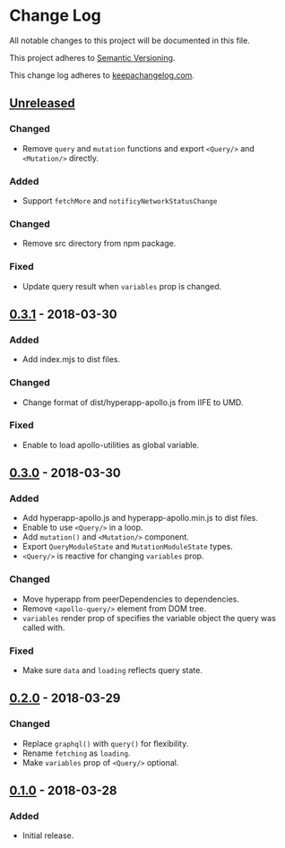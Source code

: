 # Change Log

All notable changes to this project will be documented in this file.

This project adheres to [Semantic Versioning](http://semver.org/).

This change log adheres to [keepachangelog.com](http://keepachangelog.com).

## [Unreleased]
### Changed
- Remove `query` and `mutation` functions and export `<Query/>` and `<Mutation/>` directly.

### Added
- Support `fetchMore` and `notificyNetworkStatusChange`

### Changed
- Remove src directory from npm package.

### Fixed
- Update query result when `variables` prop is changed.

## [0.3.1] - 2018-03-30
### Added
- Add index.mjs to dist files.

### Changed
- Change format of dist/hyperapp-apollo.js from IIFE to UMD.

### Fixed
- Enable to load apollo-utilities as global variable.

## [0.3.0] - 2018-03-30
### Added
- Add hyperapp-apollo.js and hyperapp-apollo.min.js to dist files.
- Enable to use `<Query/>` in a loop.
- Add `mutation()` and `<Mutation/>` component.
- Export `QueryModuleState` and `MutationModuleState` types.
- `<Query/>` is reactive for changing `variables` prop.

### Changed
- Move hyperapp from peerDependencies to dependencies.
- Remove `<apollo-query/>` element from DOM tree.
- `variables` render prop of specifies the variable object the query was called with.

### Fixed
- Make sure `data` and `loading` reflects query state.

## [0.2.0] - 2018-03-29
### Changed
- Replace `graphql()` with `query()` for flexibility.
- Rename `fetching` as `loading`.
- Make `variables` prop of `<Query/>` optional.

## [0.1.0] - 2018-03-28
### Added
- Initial release.

[Unreleased]: https://github.com/yuku-t/hyperapp-apollo/compare/v0.3.1...HEAD
[0.3.1]: https://github.com/yuku-t/hyperapp-apollo/compare/v0.3.0...v0.3.1
[0.3.0]: https://github.com/yuku-t/hyperapp-apollo/compare/v0.2.0...v0.3.0
[0.2.0]: https://github.com/yuku-t/hyperapp-apollo/compare/v0.1.0...v0.2.0
[0.1.0]: https://github.com/yuku-t/hyperapp-apollo/compare/2134207...v0.1.0
